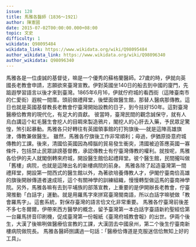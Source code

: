 ```yaml
---
issue: 128
title: 馬雅各醫師（1836～1921）
author: 陳憲國
date: 2015-07-02T00:00:00.000+08:00
topic: 文史
difficulty: 1
wikidata: Q98095484
wikidata_link: https://www.wikidata.org/wiki/Q98095484
author_wikidata_link: https://www.wikidata.org/wiki/Q98096340
author_wikidata: Q98096340
---
```

馬雅各是一位虔誠的基督徒，嘛是一个優秀的蘇格蘭醫師。27歲的時，伊就向英國長老教會申請，志願欲來臺灣宣教。伊對英國坐140日的船去到中國的廈門，先踮遐學習語言以後才來到臺灣。1865年6月16，伊就佇府城的看西街（這陣臺南市的仁愛街）遐稅一間厝。頭前做禮拜堂，後壁面做醫生館，那替人醫病那傳教。這日也就是英國基督教長老教會佇臺灣開始設教的日子，到今拄好150年。這對臺灣醫療佮教育的現代化，有足大的貢獻。
彼當時，臺灣民間的觀念誠保守，就有人烏白講這个紅毛醫生會挖人的目睭來製造鴉片，閣挖人的心肝去入藥，予民眾足驚惶，煞引起暴動。馬雅各只好轉往有英國領事館的打狗旗後──就是這陣高雄旗津，傳教兼做醫生。
雖然，馬雅各佇旗後工作非常順利；毋過，伊猶原掛意府城傳教的工課。後來，清國佮英國因為樟腦的貿易發生衝突，清國被迫答應英國一寡條件，包括禁止民眾誹謗基督教，承認傳教士有佇臺灣傳教的權利。就按呢，馬雅各佮伊的夫人就閣倒轉來府城，開設醫生館佮起禮拜堂。彼个醫生館，民間攏叫做「舊樓」病院，也就是這陣出名的新樓病院的前身。
馬雅各除了起造臺灣第一間禮拜堂，開設第一間西式的醫生館以外，為著欲培養傳教人才，伊閣佇臺南佮高雄的旗後開辦傳道者速成班，這个有關神學的訓練組織，慢慢轉型做這馬的臺南神學院。另外，馬雅各嘛有去到平埔族的部落宣教，上重要的是伊開辦長老教會，佇臺灣推動「白話字」運動。就是用羅馬字來拼寫臺灣閩南語，所以白話字嘛號做「教會羅馬字」。這套系統，對保存臺灣的語言佮文化非常重要。
馬雅各佇臺灣前後差不多七冬爾爾，伊帶來西方醫學的概念，留予臺灣第一本白話字臺語新約聖經佮第一台羅馬拼音印刷機，促成臺灣第一份報紙《臺灣府城教會報》的出世。伊兩个後生，大漢了後嘛咧做醫療佮宣教的工課，大漢囝去中國泉州，第二个後生佇臺南新樓病院做院長。
馬雅各醫師捌講過一句話：「醫療佮傳道是克服迷信佮無知上好的工具」。